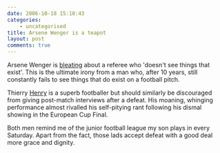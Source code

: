 ```yaml
---
date: 2006-10-18 15:10:43
categories:
    - uncategorised
title: Arsene Wenger is a teapot
layout: post
comments: true
---
```

Arsene Wenger is
[bleating](http://news.bbc.co.uk/sport1/hi/football/europe/6050848.stm)
about a referee who 'doesn't see things that exist'. This is the
ultimate irony from a man who, after 10 years, still constantly fails to
see things that do exist on a football pitch.

Thierry [Henry](http://www.nbrightside.com/blog/2006/05/18/priceless/)
is a superb footballer but should similarly be discouraged from giving
post-match interviews after a defeat. His moaning, whinging performance
almost rivalled his self-pitying rant following his dismal showing in
the European Cup Final.

Both men remind me of the junior football league my son plays in every
Saturday. Apart from the fact, those lads accept defeat with a good deal
more grace and dignity.
